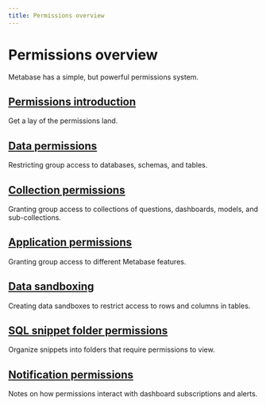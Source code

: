 ```yaml
---
title: Permissions overview
---
```


# Permissions overview

Metabase has a simple, but powerful permissions system.

## [Permissions introduction](../introduction.md)

Get a lay of the permissions land.

## [Data permissions](../data.md)

Restricting group access to databases, schemas, and tables.

## [Collection permissions](../collections.md)

Granting group access to collections of questions, dashboards, models, and sub-collections.

## [Application permissions](../application.md)

Granting group access to different Metabase features.

## [Data sandboxing](../data-sandboxes.md)

Creating data sandboxes to restrict access to rows and columns in tables.

## [SQL snippet folder permissions](../snippets.md)

Organize snippets into folders that require permissions to view.

## [Notification permissions](../notifications.md)

Notes on how permissions interact with dashboard subscriptions and alerts.
